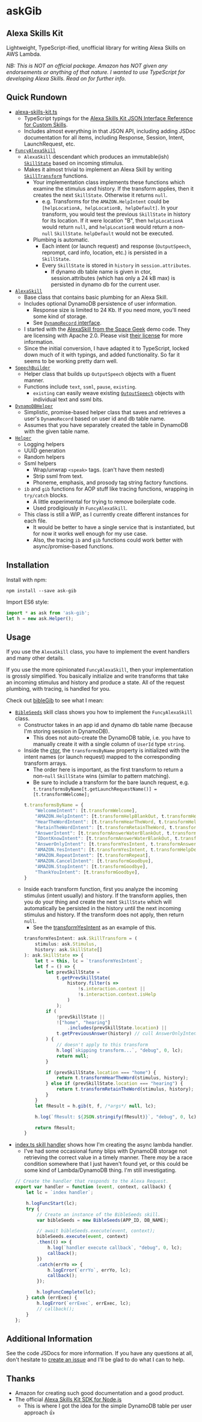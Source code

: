 # askGib
## Alexa Skills Kit

Lightweight, TypeScript-ified, unofficial library for writing Alexa Skills on AWS Lambda.

_NB: This is NOT an official package. Amazon has NOT given any endorsements or anything of that nature. I wanted to use TypeScript for developing Alexa Skills. Read on for further info._

## Quick Rundown

* [alexa-skills-kit.ts](https://github.com/ibgib/askGib/blob/master/src/alexa-skills-kit.ts)
  * TypeScript typings for the [Alexa Skills Kit JSON Interface Reference for Custom Skills](https://developer.amazon.com/public/solutions/alexa/alexa-skills-kit/docs/alexa-skills-kit-interface-reference).
  * Includes almost everything in that JSON API, including adding JSDoc documentation for all items, including Response, Session, Intent, LaunchRequest, etc.
* [`FuncyAlexaSkill`](https://github.com/ibgib/askGib/blob/master/src/funcy-alexa-skill.ts)
  * `AlexaSkill` descendant which produces an immutable(ish) [`SkillState`](https://github.com/ibgib/askGib/blob/master/src/funcy-alexa-skill.ts#L326) based on incoming stimulus.
  * Makes it almost trivial to implement an Alexa Skill by writing [`SkillTransform`](https://github.com/ibgib/askGib/blob/master/src/funcy-alexa-skill.ts#L319) functions.
    * Your implementation class implements these functions which examine the stimulus and history. If the transform applies, then it creates the next `SkillState`. Otherwise it returns `null`.
      * e.g. Transforms for the `AMAZON.HelpIntent` could be `[helpLocationA, helpLocationB, helpDefault]`. In your transform, you would test the previous `SkillState` in history for its location. If it were location "B", then `helpLocationA` would return `null`, and `helpLocationB` would return a non-`null` `SkillState`. `helpDefault` would not be executed.
    * Plumbing is automatic.
      * Each intent (or launch request) and response (`OutputSpeech`, reprompt, card info, location, etc.) is persisted in a `SkillState`.
      * Every `SkillState` is stored in `history` in `session.attributes`. 
        * If dynamo db table name is given in ctor, session.attributes (which has only a 24 kB max) is persisted in dynamo db for the current user.
* [`AlexaSkill`](https://github.com/ibgib/askGib/blob/master/src/alexa-skill.ts)
  * Base class that contains basic plumbing for an Alexa Skill.
  * Includes optional DynamoDB persistence of user information.
    * Response size is limited to 24 Kb. If you need more, you'll need some kind of storage.
    * See [`DynamoRecord` interface](https://github.com/ibgib/askGib/blob/master/src/dynamo-db-helper.ts).
  * I started with the [AlexaSkill from the Space Geek](https://github.com/amzn/alexa-skills-kit-js/blob/master/samples/spaceGeek/src/AlexaSkill.js) demo code. They are licensing with Apache 2.0. Please visit [their license](http://aws.amazon.com/apache2.0/) for more information.
  * Since the initial conversion, I have adapted it to TypeScript, locked down much of it with typings, and added functionality. So far it seems to be working pretty darn well.
* [`SpeechBuilder`](https://github.com/ibgib/askGib/blob/master/src/speech-builder.ts)
  * Helper class that builds up `OutputSpeech` objects with a fluent manner.
  * Functions include `text`, `ssml`, `pause`, `existing`.
    * `existing` can easily weave existing [`OutputSpeech`](https://github.com/ibgib/askGib/blob/master/src/alexa-skills-kit.ts#L230) objects with individual text and ssml bits.
* [`DynamoDBHelper`](https://github.com/ibgib/askGib/blob/master/src/dynamo-db-helper.ts)
  * Simplistic, promise-based helper class that saves and retrieves a user's `DynamoRecord` based on user id and db table name.
  * Assumes that you have separately created the table in DynamoDB with the given table name.
* [`Helper`](https://github.com/ibgib/askGib/blob/master/src/helper.ts)
  * Logging helpers
  * UUID generation
  * Random helpers
  * Ssml helpers
    * Wrap/unwrap `<speak>` tags. (can't have them nested)
    * Strip ssml from text.
    * Phoneme, emphasis, and prosody tag string factory functions.
  * `ib` and `gib` functions for AOP stuff like tracing functions, wrapping in `try/catch` blocks.
    * A little experimental for trying to remove boilerplate code.
    * Used prodigiously in `FuncyAlexaSkill`.
  * This class is still a WIP, as I currently create different instances for each file. 
    * It would be better to have a single service that is instantiated, but for now it works well enough for my use case.
    * Also, the tracing `ib` and `gib` functions could work better with async/promise-based functions.

## Installation

Install with npm:

`npm install --save ask-gib`

Import ES6 style:

```typescript
import * as ask from 'ask-gib';
let h = new ask.Helper();
```

## Usage

If you use the `AlexaSkill` class, you have to implement the event handlers and many other details. 

If you use the more opinionated `FuncyAlexaSkill`, then your implementation is grossly simplified. You basically initialize and write transforms that take an incoming stimulus and history and produce a state. All of the request plumbing, with tracing, is handled for you.

Check out [bibleGib](https://github.com/ibgib/bibleGib) to see what I mean:

* [`BibleSeeds`](https://github.com/ibgib/bibleGib/blob/master/src/skill.ts) skill class shows you how to implement the `FuncyAlexaSkill` class.
  * Constructor takes in an app id and dynamo db table name (because I'm storing session in DynamoDB).
    * This does not auto-create the DynamoDB table, i.e. you have to manually create it with a single column of `UserId` type `string`.
  * Inside the [ctor](https://github.com/ibgib/bibleGib/blob/ab93a180d3e54d8e3170ec56dc2ba70ab5fa0d45/src/skill.ts#L26), the `transformsByName` property is initialized with the intent names (or launch request) mapped to the corresponding transform arrays.
    * The order here is important, as the first transform to return a non-`null` `SkillState` wins (similar to pattern matching).
    * Be sure to include a transform for the bare launch request, e.g. `t.transformsByName[t.getLaunchRequestName()] = [t.transformWelcome];`
    ```typescript
    t.transformsByName = {
        "WelcomeIntent": [t.transformWelcome],
        "AMAZON.HelpIntent": [t.transformHelpBlankOut, t.transformHelpDefault],
        "HearTheWordIntent": [t.transformHearTheWord, t.transformHelpDefault],
        "RetainTheWordIntent": [t.transformRetainTheWord, t.transformHelpDefault],
        "AnswerIntent": [t.transformAnswerWaterBlankOut, t.transformHelpDefault],
        "IDontKnowIntent": [t.transformAnswerWaterBlankOut, t.transformHelpDefault],
        "AnswerOnlyIntent": [t.transformYesIntent, t.transformAnswerWaterBlankOut, t.transformHelpDefault],
        "AMAZON.YesIntent": [t.transformYesIntent, t.transformHelpDefault],
        "AMAZON.RepeatIntent": [t.transformRepeat],
        "AMAZON.CancelIntent": [t.transformGoodbye],
        "AMAZON.StopIntent": [t.transformGoodbye],
        "ThankYouIntent": [t.transformGoodbye],
    }
    ```
  * Inside each transform function, first you analyze the incoming stimulus (intent usually) and history. If the transform applies, then you do your thing and create the next `SkillState` which will automatically be persisted in the history until the next incoming stimulus and history. If the transform does not apply, then return `null`.
    * See the [transformYesIntent](https://github.com/ibgib/bibleGib/blob/ab93a180d3e54d8e3170ec56dc2ba70ab5fa0d45/src/skill.ts#L376) as an example of this.
    ```typescript
    transformYesIntent: ask.SkillTransform = (
        stimulus: ask.Stimulus, 
        history: ask.SkillState[]
    ): ask.SkillState => {
        let t = this, lc = `transformYesIntent`;
        let f = () => {
            let prevSkillState = 
                t.getPrevSkillState(
                    history.filter(s => 
                        !s.interaction.context || 
                        !s.interaction.context.isHelp
                    )
                );
            if (
                !prevSkillState || 
                !["home", "hearing"]
                    .includes(prevSkillState.location) ||
                t.getPreviousAnswer(history) // cull AnswerOnlyIntent
            ) {
                // doesn't apply to this transform
                h.log(`skipping transform...`, "debug", 0, lc);
                return null;
            }

            if (prevSkillState.location === "home") {
                return t.transformHearTheWord(stimulus, history);
            } else if (prevSkillState.location === "hearing") {
                return t.transformRetainTheWord(stimulus, history);
            }
        }
        let fResult = h.gib(t, f, /*args*/ null, lc);

        h.log(`fResult: ${JSON.stringify(fResult)}`, "debug", 0, lc);

        return fResult;
    }
    ```
* [index.ts skill handler](https://github.com/ibgib/bibleGib/blob/master/src/index.ts#L37) shows how I'm creating the async lambda handler.
  * I've had some occasional funny blips with DynamoDB storage not retrieving the correct value in a timely manner. There _may_ be a race condition somewhere that I just haven't found yet, or this could be some kind of Lambda/DynamoDB thing. I'm still investigating.
  ```typescript
  // Create the handler that responds to the Alexa Request.
  export var handler = function (event, context, callback) {
      let lc = `index handler`;

      h.logFuncStart(lc);
      try {
          // Create an instance of the BibleSeeds skill.
          var bibleSeeds = new BibleSeeds(APP_ID, DB_NAME);

          // await bibleSeeds.execute(event, context);
          bibleSeeds.execute(event, context)
          .then(() => {
              h.log(`handler execute callback`, "debug", 0, lc);
              callback();
          })
          .catch(errYo => {
              h.logError(`errYo`, errYo, lc);
              callback();
          });

          h.logFuncComplete(lc);
      } catch (errExec) {
          h.logError(`errExec`, errExec, lc);
          // callback();
      }
  };
  ```

## Additional Information

See the code JSDocs for more information. If you have any questions at all, don't hesitate to [create an issue](https://github.com/ibgib/askGib/issues/) and I'll be glad to do what I can to help.

## Thanks

* Amazon for creating such good documentation and a good product.
* The official [Alexa Skills Kit SDK for Node.js](https://github.com/alexa/alexa-skills-kit-sdk-for-nodejs)
  * This is where I got the idea for the simple DynamoDB table per user approach :+1: